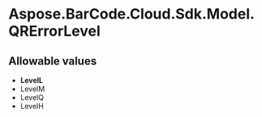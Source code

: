 # Aspose.BarCode.Cloud.Sdk.Model.QRErrorLevel

## Allowable values

* **LevelL**
* LevelM
* LevelQ
* LevelH
